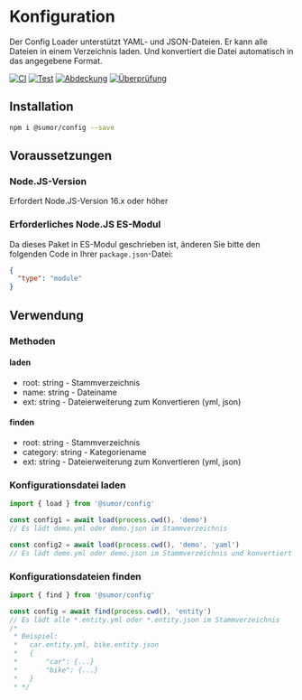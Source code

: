 # Konfiguration

Der Config Loader unterstützt YAML- und JSON-Dateien. Er kann alle Dateien in einem Verzeichnis laden.
Und konvertiert die Datei automatisch in das angegebene Format.

[![CI](https://github.com/sumor-cloud/config/actions/workflows/ci.yml/badge.svg)](https://github.com/sumor-cloud/config/actions/workflows/ci.yml)
[![Test](https://github.com/sumor-cloud/config/actions/workflows/ut.yml/badge.svg)](https://github.com/sumor-cloud/config/actions/workflows/ut.yml)
[![Abdeckung](https://github.com/sumor-cloud/config/actions/workflows/coverage.yml/badge.svg)](https://github.com/sumor-cloud/config/actions/workflows/coverage.yml)
[![Überprüfung](https://github.com/sumor-cloud/config/actions/workflows/audit.yml/badge.svg)](https://github.com/sumor-cloud/config/actions/workflows/audit.yml)

## Installation

```bash
npm i @sumor/config --save
```

## Voraussetzungen

### Node.JS-Version

Erfordert Node.JS-Version 16.x oder höher

### Erforderliches Node.JS ES-Modul

Da dieses Paket in ES-Modul geschrieben ist,
änderen Sie bitte den folgenden Code in Ihrer `package.json`-Datei:

```json
{
  "type": "module"
}
```

## Verwendung

### Methoden

#### laden

- root: string - Stammverzeichnis
- name: string - Dateiname
- ext: string - Dateierweiterung zum Konvertieren (yml, json)

#### finden

- root: string - Stammverzeichnis
- category: string - Kategoriename
- ext: string - Dateierweiterung zum Konvertieren (yml, json)

### Konfigurationsdatei laden

```javascript
import { load } from '@sumor/config'

const config1 = await load(process.cwd(), 'demo')
// Es lädt demo.yml oder demo.json im Stammverzeichnis

const config2 = await load(process.cwd(), 'demo', 'yaml')
// Es lädt demo.yml oder demo.json im Stammverzeichnis und konvertiert es in das YAML-Format
```

### Konfigurationsdateien finden

```javascript
import { find } from '@sumor/config'

const config = await find(process.cwd(), 'entity')
// Es lädt alle *.entity.yml oder *.entity.json im Stammverzeichnis
/*
 * Beispiel:
 *   car.entity.yml, bike.entity.json
 *   {
 *       "car": {...}
 *       "bike": {...}
 *   }
 * */
```
